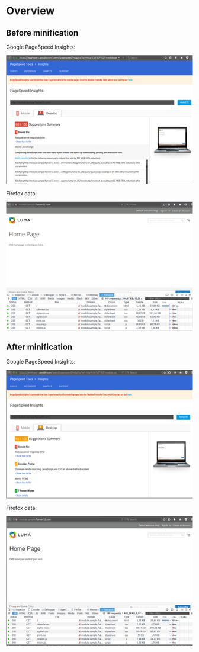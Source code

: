 # Overview


## Before minification

Google PageSpeed Insights:

![](./img/before.png)

Firefox data:

![](./img/ff_before.png)


## After minification

Google PageSpeed Insights:

![](./img/after.png)

Firefox data:

![](./img/ff_after.png)

